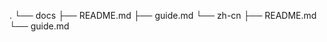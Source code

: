 .
└── docs
    ├── README.md
    ├── guide.md
    └── zh-cn
        ├── README.md
        └── guide.md
